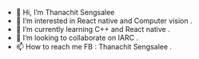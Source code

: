 - 👋 Hi, I’m Thanachit Sengsalee
- 👀 I’m interested in React native and Computer vision .
- 🌱 I’m currently learning C++ and React native .
- 💞️ I’m looking to collaborate on IARC .
- 📫 How to reach me FB : Thanachit Sengsalee .

<!---
6010110455/6010110455 is a ✨ special ✨ repository because its `README.md` (this file) appears on your GitHub profile.
You can click the Preview link to take a look at your changes.
--->
